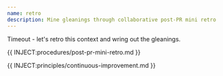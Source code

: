```yaml
---
name: retro
description: Mine gleanings through collaborative post-PR mini retro
---
```


Timeout - let's retro this context and wring out the gleanings.

{{ INJECT:procedures/post-pr-mini-retro.md }}

{{ INJECT:principles/continuous-improvement.md }}
